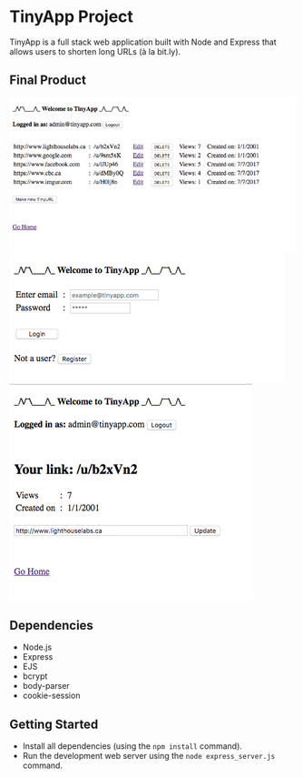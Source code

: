 # TinyApp Project

TinyApp is a full stack web application built with Node and Express that allows users to shorten long URLs (à la bit.ly).

## Final Product

!["The /urls page shows an index of all the users shortened links with stats."](https://github.com/zmcadie/tiny-app-project/blob/master/docs/urls-index.png?raw=true)
!["Screenshot of Login page."](https://github.com/zmcadie/tiny-app-project/blob/master/docs/login-page.png?raw=true)
!["Users can update the destination of shortened links they've made."](https://github.com/zmcadie/tiny-app-project/blob/master/docs/link-update-page.png?raw=true)

## Dependencies

- Node.js
- Express
- EJS
- bcrypt
- body-parser
- cookie-session

## Getting Started

- Install all dependencies (using the `npm install` command).
- Run the development web server using the `node express_server.js` command.